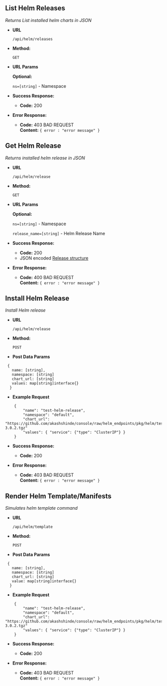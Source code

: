 **List Helm Releases**
----
  _Returns List installed helm charts in JSON_

* **URL**

     `/api/helm/releases`

* **Method:**
  
  `GET` 
  
*  **URL Params**

   **Optional:**
 
   `ns=[string]` - Namespace

* **Success Response:**
  
  * **Code:** 200 <br />
 
* **Error Response:**

  * **Code:** 403 BAD REQUEST <br />
    **Content:** `{ error : "error message" }`


**Get Helm Release**
----
  _Returns installed helm release in JSON_

* **URL**

     `/api/helm/release`

* **Method:**
  
  `GET` 
  
*  **URL Params**

   **Optional:**
 
   `ns=[string]` - Namespace
   
   `release_name=[string]` - Helm Release Name

* **Success Response:**
  
  * **Code:** 200 <br />
  * JSON encoded [Release structure](https://github.com/helm/helm/blob/master/pkg/release/release.go#L22)
 
* **Error Response:**

  * **Code:** 400 BAD REQUEST <br />
    **Content:** `{ error : "error message" }`


**Install Helm Release**
----
  _Install Helm release_

* **URL**

    `/api/helm/release`

* **Method:**
  
  `POST` 
  
*  **Post Data Params**

```
 {
   name: [string],
   namespace: [string]
   chart_url: [string]
   values: map[string]interface{}
  }
```

*  **Example Request**
```
    {
    	"name": "test-helm-release",
    	"namespace": "default",
    	"chart_url": "https://github.com/akashshinde/console/raw/helm_endpoints/pkg/helm/testdata/influxdb-3.0.2.tgz"
        "values": { "service": {"type": "ClusterIP"} }
    }
```

* **Success Response:**
  
  * **Code:** 200 <br />
 
* **Error Response:**

  * **Code:** 403 BAD REQUEST <br />
    **Content:** `{ error : "error message" }`

**Render Helm Template/Manifests**
----

  _Simulates helm template command_

* **URL**

    `/api/helm/template`

* **Method:**
  
  `POST` 
  
*  **Post Data Params**

```
 {
   name: [string],
   namespace: [string]
   chart_url: [string]
   value: map[string]interface{}
  }
```

*  **Example Request**
```
    {
    	"name": "test-helm-release",
    	"namespace": "default",
    	"chart_url": "https://github.com/akashshinde/console/raw/helm_endpoints/pkg/helm/testdata/influxdb-3.0.2.tgz"
        "values": { "service": {"type": "ClusterIP"} }
    }
```

* **Success Response:**
  
  * **Code:** 200 <br />
 
* **Error Response:**

  * **Code:** 403 BAD REQUEST <br />
    **Content:** `{ error : "error message" }`

